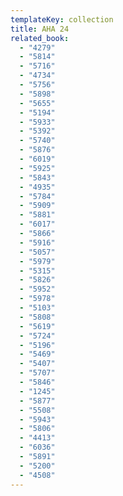 ```yaml
---
templateKey: collection
title: AHA 24
related_book:
  - "4279"
  - "5814"
  - "5716"
  - "4734"
  - "5756"
  - "5898"
  - "5655"
  - "5194"
  - "5933"
  - "5392"
  - "5740"
  - "5876"
  - "6019"
  - "5925"
  - "5843"
  - "4935"
  - "5784"
  - "5909"
  - "5881"
  - "6017"
  - "5866"
  - "5916"
  - "5057"
  - "5979"
  - "5315"
  - "5826"
  - "5952"
  - "5978"
  - "5103"
  - "5808"
  - "5619"
  - "5724"
  - "5196"
  - "5469"
  - "5407"
  - "5707"
  - "5846"
  - "1245"
  - "5877"
  - "5508"
  - "5943"
  - "5806"
  - "4413"
  - "6036"
  - "5891"
  - "5200"
  - "4508"
---
```


